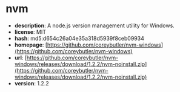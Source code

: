 # nvm

- **description**: A node.js version management utility for Windows.
- **license**: MIT
- **hash**: md5:d654c26a04e35a318d5939f8ceb09934
- **homepage**: [https://github.com/coreybutler/nvm-windows](https://github.com/coreybutler/nvm-windows)
- **url**: [https://github.com/coreybutler/nvm-windows/releases/download/1.2.2/nvm-noinstall.zip](https://github.com/coreybutler/nvm-windows/releases/download/1.2.2/nvm-noinstall.zip)
- **version**: 1.2.2

